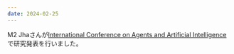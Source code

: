 ```yaml
---
date: 2024-02-25
---
```

M2 Jhaさんが<a href="https://icaart.scitevents.org/?y=2024">International Conference on Agents and Artificial Intelligence</a>で研究発表を行いました。 
